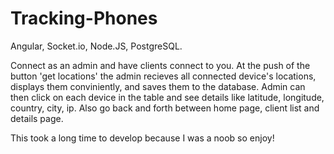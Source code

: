 # Tracking-Phones
Angular, Socket.io, Node.JS, PostgreSQL.

Connect as an admin and have clients connect to you. At the push of the button 'get locations' the admin recieves all connected device's locations, displays them conviniently, and saves them to the database.
Admin can then click on each device in the table and see details like latitude, longitude, country, city, ip. 
Also go back and forth between home page, client list and details page.

This took a long time to develop because I was a noob so enjoy!
